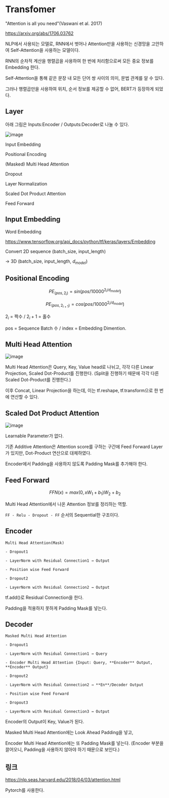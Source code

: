 # Transfomer
"Attention is all you need"(Vaswani et al. 2017)

https://arxiv.org/abs/1706.03762

NLP에서 사용되는 모델로, RNN에서 벗어나 Attention만을 사용하는 신경망을 고안하여 Self-Attention을 사용하는 모델이다.

RNN의 순차적 계산을 행렬곱을 사용하여 한 번에 처리함으로써 모든 중요 정보를 Embedding 한다.

Self-Attention을 통해 같은 문장 내 모든 단어 쌍 사이의 의미, 문법 관계를 알 수 있다.

그러나 행렬곱만을 사용하여 위치, 순서 정보를 제공할 수 없어, BERT가 등장하게 되었다.

## Layer
아래 그림은 Inputs:Encoder / Outputs:Decoder로 나눌 수 있다.

![image](https://user-images.githubusercontent.com/66259854/93798739-1e6e2a00-fc79-11ea-8a00-5d9fbf9467e4.png)

Input Embedding

Positional Encoding

(Masked) Multi Head Attention

Dropout

Layer Normalization

Scaled Dot Product Attention

Feed Forward

## Input Embedding
Word Embedding

https://www.tensorflow.org/api_docs/python/tf/keras/layers/Embedding

Convert 2D sequence (batch_size, input_length)

→ 3D (batch_size, input_length, $d_{model}$)

## Positional Encoding
$$PE_{(pos,2_i)}=sin(pos/10000^{2_i/d_{model}})$$

$$PE_{(pos,2_{i+1})}=cos(pos/10000^{2_i/d_{model}})$$

$2_i$ = 짝수 / $2_i+1$ = 홀수

pos = Sequence Batch 수 / index = Embedding Dimention.

## Multi Head Attention
![image](https://user-images.githubusercontent.com/66259854/93799274-e6b3b200-fc79-11ea-8d2b-5a962887f66c.png)

Multi Head Attention은 Query, Key, Value head로 나뉘고, 각각 다른 Linear Projection, Scaled Dot-Product를 진행한다. (Split을 진행하기 때문에 각각 다른 Scaled Dot-Product를 진행한다.)

이후 Concat, Linear Projection을 하는데, 이는 tf.reshape, tf.transform으로 한 번에 연산할 수 있다.

## Scaled Dot Product Attention
![image](https://user-images.githubusercontent.com/66259854/93799283-ea473900-fc79-11ea-908f-d70f6f3d22f4.png)

Learnable Parameter가 없다.

기존 Additive Attention은 Attention score를 구하는 구간에 Feed Forward Layer가 있지만, Dot-Product 연산으로 대체하였다.

Encoder에서 Padding을 사용하지 않도록 Padding Mask를 추가해야 한다.

## Feed Forward
$$FFN(x)=max(0, xW_1+b_1)W_2+b_2$$

Multi Head Attention에서 나온 Attention 정보를 정리하는 역할.

`FF - Relu - Dropout - FF` 순서의 Sequential한 구조이다.

## Encoder
`Multi Head Attention(Mask)`

`- Dropout1`

`- LayerNorm with Residual Connection1 → Output`

`- Position wise Feed Forward`

`- Dropout2`

`- LayerNorm with Residual Connection2 → Output`

tf.add()로 Residual Connection을 한다.

Padding을 적용하지 못하게 Padding Mask를 넣는다.

## Decoder
`Masked Multi Head Attention`

`- Dropout1`

`- LayerNorm with Residual Connection1 → Query`

`- Encoder Multi Head Attention
{Input: Query, **Encoder** Output, **Encoder** Output}`

`- Dropout2`

`- LayerNorm with Residual Connection2 → **En**/Decoder Output`

`- Position wise Feed Forward`

`- Dropout3`

`- LayerNorm with Residual Connection3 → Output`

Encoder의 Output이 Key, Value가 된다.

Masked Multi Head Attention에는 Look Ahead Padding을 넣고,

Encoder Multi Head Attention에는 또 Padding Mask를 넣는다. (Encoder 부분을 끌어오니, Padding을 사용하지 않아야 하기 때문으로 보인다.)

## 링크
https://nlp.seas.harvard.edu/2018/04/03/attention.html

Pytorch를 사용한다.

